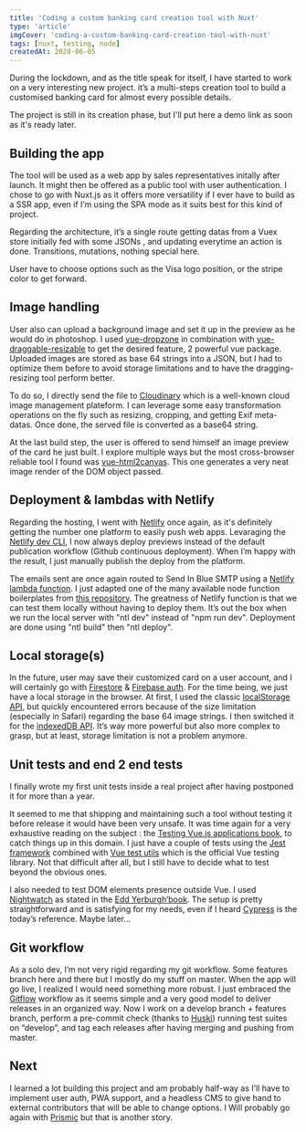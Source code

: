 ```yaml
---
title: 'Coding a custom banking card creation tool with Nuxt'
type: 'article'
imgCover: 'coding-a-custom-banking-card-creation-tool-with-nuxt'
tags: [nuxt, testing, node]
createdAt: 2020-06-05
---
```


During the lockdown, and as the title speak for itself, I have started to work on a very interesting new project. it’s a multi-steps creation tool to build a customised banking card for almost every possible details.
<!--more-->
The project is still in its creation phase, but I'll put here a demo link as soon as it's ready later.

## Building the app

The tool will be used as a web app by sales representatives initally after launch. It might then be offered as a public tool with user authentication. I chose to go with Nuxt.js as it offers more versatility if I ever have to build as a SSR app, even if I’m using the SPA mode as it suits best for this kind of project.

Regarding the architecture, it’s a single route getting datas from a Vuex store initially fed with some JSONs , and updating everytime an action is done. Transitions, mutations, nothing special here.

User have to choose options such as the Visa logo position, or the stripe color to get forward.

## Image handling

User also can upload a background image and set it up in the preview as he would do in photoshop. I used [vue-dropzone](https://github.com/rowanwins/vue-dropzone) in combination with [vue-draggable-resizable](https://github.com/mauricius/vue-draggable-resizable) to get the desired feature, 2 powerful vue package. Uploaded images are stored as base 64 strings into a JSON, but I had to optimize them before to avoid storage limitations and to have the dragging-resizing tool perform better.

To do so, I directly send the file to [Cloudinary](https://cloudinary.com/) which is a well-known cloud image management plateform. I can leverage some easy transformation operations on the fly such as resizing, cropping, and getting Exif meta-datas. Once done, the served file is converted as a base64 string.

At the last build step, the user is offered to send himself an image preview of the card he just built. I explore multiple ways but the most cross-browser reliable tool I found was [vue-html2canvas](https://github.com/mycurelabs/vue-html2canvas). This one generates a very neat image render of the DOM object passed.

## Deployment & lambdas with Netlify

Regarding the hosting, I went with [Netlify](https://netlify.com/) once again, as it's definitely getting the number one platform to easily push web apps. Levaraging the [Netlify dev CLI](https://www.netlify.com/products/dev/), I now always deploy previews instead of the default publication workflow (Github continuous deployment). When I’m happy with the result, I just manually publish the deploy from the platform.

The emails sent are once again routed to Send In Blue SMTP using a [Netlify lambda function](https://docs.netlify.com/functions/overview/). I just adapted one of the many available node function boilerplates from [this repository](https://github.com/netlify/functions). The greatness of Netlify function is that we can test them locally without having to deploy them. It’s out the box when we run the local server with "ntl dev" instead of "npm run dev". Deployment are done using "ntl build" then "ntl deploy".

## Local storage(s)

In the future, user may save their customized card on a user account, and I will certainly go with [Firestore](https://firebase.google.com/products/firestore) & [Firebase auth](https://firebase.google.com/products/auth). For the time being, we just have a local storage in the browser. At first, I used the classic [localStorage API](https://developer.mozilla.org/en-US/docs/Web/API/Window/localStorage), but quickly encountered errors because of the size limitation (especially in Safari) regarding the base 64 image strings. I then switched it for the [indexedDB API](https://developer.mozilla.org/en-US/docs/Web/API/IndexedDB_API). It’s way more powerful but also more complex to grasp, but at least, storage limitation is not a problem anymore.

## Unit tests and end 2 end tests

I finally wrote my first unit tests inside a real project after having postponed it for more than a year.

It seemed to me that shipping and maintaining such a tool without testing it before release it would have been very unsafe. It was time again for a very exhaustive reading on the subject : the [Testing Vue.js applications book](https://www.manning.com/books/testing-vue-js-applications), to catch things up in this domain. I just have a couple of tests using the [Jest framework](https://jestjs.io/) combined with [Vue test utils](https://vue-test-utils.vuejs.org/) which is the official Vue testing library. Not that difficult after all, but I still have to decide what to test beyond the obvious ones.

I also needed to test DOM elements presence outside Vue. I used [Nightwatch](https://nightwatchjs.org/) as stated in the [Edd Yerburgh’book](https://www.manning.com/books/testing-vue-js-applications). The setup is pretty straightforward and is satisfying for my needs, even if I heard [Cypress](https://www.cypress.io/) is the today’s reference. Maybe later…

## Git workflow

As a solo dev, I’m not very rigid regarding my git workflow. Some features branch here and there but I mostly do my stuff on master. When the app will go live, I realized I would need something more robust. I just embraced the [Gitflow](https://www.atlassian.com/git/tutorials/comparing-workflows/gitflow-workflow) workflow as it seems simple and a very good model to deliver releases in an organized way. Now I work on a develop branch + features branch, perform a pre-commit check (thanks to [Huski](https://github.com/typicode/husky)) running test suites on “develop”, and tag each releases after having merging and pushing from master. 

## Next

I learned a lot building this project and am probably half-way as I’ll have to implement user auth, PWA support, and a headless CMS to give hand to external contributors that will be able to change options. I Will probably go again with [Prismic](https://prismic.io/) but that is another story. 
